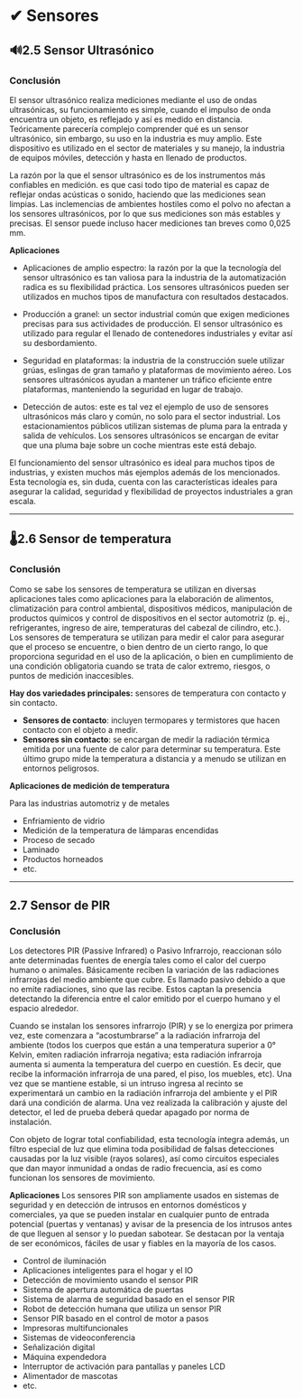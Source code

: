 # ✔ Sensores   

## 🔊2.5 Sensor Ultrasónico
### Conclusión

El sensor ultrasónico realiza mediciones mediante el uso de ondas ultrasónicas, su funcionamiento es simple, cuando el impulso de onda encuentra un objeto, es reflejado y así es medido en distancia. Teóricamente parecería complejo comprender qué es un sensor ultrasónico, sin embargo, su uso en la industria es muy amplio. Este dispositivo es utilizado en el sector de materiales y su manejo, la industria de equipos móviles, detección y hasta en llenado de productos.

La razón por la que el sensor ultrasónico es de los instrumentos más confiables en medición. es que casi todo tipo de material es capaz de reflejar ondas acústicas o sonido, haciendo que las mediciones sean limpias. Las inclemencias de ambientes hostiles como el polvo no afectan a los sensores ultrasónicos, por lo que sus mediciones son más estables y precisas. El sensor puede incluso hacer mediciones tan breves como 0,025 mm.

**Aplicaciones**
- Aplicaciones de amplio espectro: la razón por la que la tecnología del sensor ultrasónico es tan valiosa para la industria de la automatización radica es su flexibilidad práctica. Los sensores ultrasónicos pueden ser utilizados en muchos tipos de manufactura con resultados destacados.

- Producción a granel: un sector industrial común que exigen mediciones precisas para sus actividades de producción. El sensor ultrasónico es utilizado para regular el llenado de contenedores industriales y evitar así su desbordamiento.

- Seguridad en plataformas: la industria de la construcción suele utilizar grúas, eslingas de gran tamaño y plataformas de movimiento aéreo. Los sensores ultrasónicos ayudan a mantener un tráfico eficiente entre plataformas, manteniendo la seguridad en lugar de trabajo.

- Detección de autos: este es tal vez el ejemplo de uso de sensores ultrasónicos más claro y común, no solo para el sector industrial. Los estacionamientos públicos utilizan sistemas de pluma para la entrada y salida de vehículos. Los sensores ultrasónicos se encargan de evitar que una pluma baje sobre un coche mientras este está debajo.

El funcionamiento del sensor ultrasónico es ideal para muchos tipos de industrias, y existen muchos más ejemplos además de los mencionados. Esta tecnología es, sin duda, cuenta con las características ideales para asegurar la calidad, seguridad y flexibilidad de proyectos industriales a gran escala.

-----

##  🌡2.6 Sensor de temperatura
### Conclusión

 Como se sabe los sensores de temperatura se utilizan en diversas aplicaciones tales como aplicaciones para la elaboración de alimentos, climatización para control ambiental, dispositivos médicos, manipulación de productos químicos y control de dispositivos en el sector automotriz (p. ej., refrigerantes, ingreso de aire, temperaturas del cabezal de cilindro, etc.). Los sensores de temperatura se utilizan para medir el calor para asegurar que el proceso se encuentre, o bien dentro de un cierto rango, lo que proporciona seguridad en el uso de la aplicación, o bien en cumplimiento de una condición obligatoria cuando se trata de calor extremo, riesgos, o puntos de medición inaccesibles. 

**Hay dos variedades principales:** 
sensores de temperatura con contacto y sin contacto. 
- **Sensores de contacto**: incluyen termopares y termistores que hacen contacto con el objeto a medir.
- **Sensores sin contacto**: se encargan de medir la radiación térmica emitida por una fuente de calor para determinar su temperatura. Este último grupo mide la temperatura a distancia y a menudo se utilizan en entornos peligrosos. 

**Aplicaciones de medición de temperatura**

Para las industrias automotriz y de metales
- Enfriamiento de vidrio
- Medición de la temperatura de lámparas encendidas
- Proceso de secado
- Laminado
- Productos horneados
- etc.

----

## 2.7 Sensor de PIR
### Conclusión
Los detectores PIR (Passive Infrared) o Pasivo Infrarrojo, reaccionan sólo ante determinadas fuentes de energía tales como el calor del cuerpo humano o animales. Básicamente reciben la variación de las radiaciones infrarrojas del medio ambiente que cubre. Es llamado pasivo debido a que no emite radiaciones, sino que las recibe. Estos captan la presencia detectando la diferencia entre el calor emitido por el cuerpo humano y el espacio alrededor.

Cuando se instalan los sensores infrarrojo (PIR) y se lo energiza por primera vez, este comenzara a “acostumbrarse” a la radiación infrarroja del ambiente (todos los cuerpos que están a una temperatura superior a 0° Kelvin, emiten radiación infrarroja negativa; esta radiación infrarroja aumenta si aumenta la temperatura del cuerpo en cuestión. Es decir, que recibe la información infrarroja de una pared, el piso, los muebles, etc). Una vez que se mantiene estable, si un intruso ingresa al recinto se experimentará un cambio en la radiación infrarroja del ambiente y el PIR dará una condición de alarma. Una vez realizada la calibración y ajuste del detector, el led de prueba deberá quedar apagado por norma de instalación.

Con objeto de lograr total confiabilidad, esta tecnología integra además, un filtro especial de luz que elimina toda posibilidad de falsas detecciones causadas por la luz visible (rayos solares), así como circuitos especiales que dan mayor inmunidad a ondas de radio frecuencia, así es como funcionan los sensores de movimiento.

**Aplicaciones**
Los sensores PIR son ampliamente usados en sistemas de seguridad y en detección de intrusos en entornos domésticos y comerciales, ya que se pueden instalar en cualquier punto de entrada potencial (puertas y ventanas) y avisar de la presencia de los intrusos antes de que lleguen al sensor y lo puedan sabotear. Se destacan por la ventaja de ser económicos, fáciles de usar y fiables en la mayoría de los casos. 

- Control de iluminación
- Aplicaciones inteligentes para el hogar y el IO
- Detección de movimiento usando el sensor PIR
- Sistema de apertura automática de puertas
- Sistema de alarma de seguridad basado en el sensor PIR
- Robot de detección humana que utiliza un sensor PIR
- Sensor PIR basado en el control de motor a pasos
- Impresoras multifuncionales
- Sistemas de videoconferencia
- Señalización digital
- Máquina expendedora
- Interruptor de activación para pantallas y paneles LCD
- Alimentador de mascotas
- etc.
